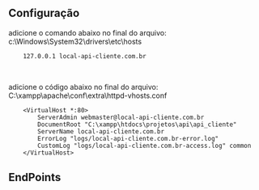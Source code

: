 ## Configuração

<p>adicione o comando abaixo no final do arquivo: c:\Windows\System32\drivers\etc\hosts </p>

```
    127.0.0.1 local-api-cliente.com.br
```

<br>

<p>adicione o código abaixo no final do arquivo: C:\xampp\apache\conf\extra\httpd-vhosts.conf </p>

```
    <VirtualHost *:80>
        ServerAdmin webmaster@local-api-cliente.com.br
        DocumentRoot "C:\xampp\htdocs\projetos\api\api_cliente"
        ServerName local-api-cliente.com.br
        ErrorLog "logs/local-api-cliente.com.br-error.log"
        CustomLog "logs/local-api-cliente.com.br-access.log" common
    </VirtualHost>
```

## EndPoints

